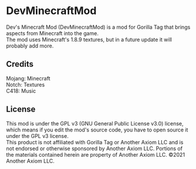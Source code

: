 # DevMinecraftMod
Dev's Minecraft Mod (DevMinecraftMod) is a mod for Gorilla Tag that brings aspects from Minecraft into the game.  
The mod uses Minecraft's 1.8.9 textures, but in a future update it will probably add more.    

## Credits
Mojang: Minecraft   
Notch: Textures    
C418: Music   

## License
This mod is under the GPL v3 (GNU General Public License v3.0) license, which means if you edit the mod's source code, you have to open source it under the GPL v3 license.    
This product is not affiliated with Gorilla Tag or Another Axiom LLC and is not endorsed or otherwise sponsored by Another Axiom LLC. Portions of the materials contained herein are property of Another Axiom LLC. ©2021 Another Axiom LLC.
